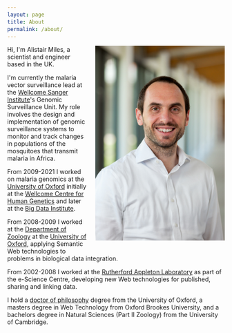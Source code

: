 ```yaml
---
layout: page
title: About
permalink: /about/
---
```


<div style="margin: 0px 0px 20px 20px; float: right">

<img src="/assets/headshot.jpg" alt="Alistair Miles" width="300"/>

</div>

Hi, I'm Alistair Miles, a scientist and engineer based in the UK.

I'm currently the malaria vector surveillance lead at the [Wellcome
Sanger Institute](https://www.sanger.ac.uk/)'s Genomic Surveillance
Unit. My role involves the design and implementation of genomic
surveillance systems to monitor and track changes in populations of
the mosquitoes that transmit malaria in Africa.

From 2009-2021 I worked on malaria genomics at the [University of
Oxford](http://www.ox.ac.uk/) initially at the [Wellcome Centre for
Human Genetics](https://www.well.ox.ac.uk/) and later at the [Big Data
Institute](https://www.bdi.ox.ac.uk). 

From 2008-2009 I worked at the [Department of
Zoology](https://www.zoo.ox.ac.uk/) at the [University of
Oxford](http://www.ox.ac.uk/), applying Semantic Web technologies to
problems in biological data integration.

From 2002-2008 I worked at the [Rutherford Appleton
Laboratory](https://stfc.ukri.org/about-us/where-we-work/rutherford-appleton-laboratory/)
as part of the e-Science Centre, developing new Web technologies for
published, sharing and linking data.

I hold a [doctor of philosophy](https://github.com/alimanfoo/dphil/)
degree from the University of Oxford, a masters degree in Web
Technology from Oxford Brookes University, and a bachelors degree in
Natural Sciences (Part II Zoology) from the University of Cambridge.
